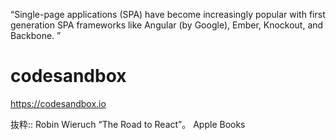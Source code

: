 “Single-page applications (SPA) have become increasingly popular with first generation SPA frameworks like Angular (by Google), Ember, Knockout, and Backbone. ”
# codesandbox
https://codesandbox.io

抜粋:: Robin Wieruch  “The Road to React”。 Apple Books  
